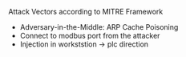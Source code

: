 Attack Vectors according to MITRE Framework
- Adversary-in-the-Middle: ARP Cache Poisoning
- Connect to modbus port from the attacker
- Injection in workststion -> plc direction
